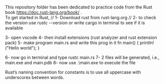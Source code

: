 This repository folder has been dedicated to practice code from the Rust book https://doc.rust-lang.org/book/ . </br>
To get started in Rust, //
1- Download rust from rust-lang.org //
2- to check the version use rustc --version or write cargo in terminal to see if it is available

3- open vscode
4- then install extensions (rust analyzer and rust extension pack)
5- make program main.rs and write this prog in it
fn main() {
println!("Hello world");
}


6- now go in terminal and type rustc main.rs
7- 2 files will be generated, i.e., main.exe and main.pdb
8- now use .\main.exe to execute the file


Rust’s naming convention for constants is to use all uppercase with underscores between words.
